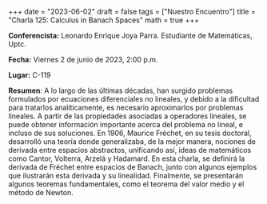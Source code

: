 +++
date  = "2023-06-02"
draft = false
tags  = ["Nuestro Encuentro"]
title = "Charla 125: Calculus in Banach Spaces"
math  = true
+++

**Conferencista:** Leonardo Enrique Joya Parra. Estudiante de Matemáticas, Uptc.

**Fecha:** Viernes 2 de junio de 2023, 2:00 p.m.

**Lugar:** C-119

**Resumen**: A lo largo de las últimas décadas, han surgido problemas formulados por ecuaciones diferenciales no lineales, y debido a la dificultad para tratarlos analíticamente, es necesario aproximarlos por problemas lineales. A partir de las propiedades asociadas a operadores lineales, se puede obtener información importante acerca del problema no lineal, e incluso de sus soluciones. En 1906, Maurice Fréchet, en su tesis doctoral, desarrolló una teoría donde generalizaba, de la mejor manera, nociones de derivada entre espacios abstractos, unificando así, ideas de matemáticos como Cantor, Volterra, Arzelá y Hadamard. En esta charla, se definirá la derivada de Fréchet entre espacios de Banach, junto con algunos ejemplos que ilustrarán esta derivada y su linealidad. Finalmente, se presentarán algunos teoremas fundamentales, como el teorema del valor medio y el método de Newton. 
